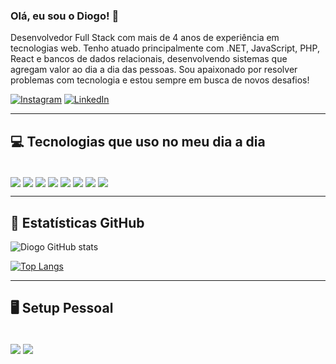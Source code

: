### Olá, eu sou o Diogo! 👋  
Desenvolvedor Full Stack com mais de 4 anos de experiência em tecnologias web. Tenho atuado principalmente com .NET, JavaScript, PHP, React e bancos de dados relacionais, desenvolvendo sistemas que agregam valor ao dia a dia das pessoas. Sou apaixonado por resolver problemas com tecnologia e estou sempre em busca de novos desafios!

[![Instagram](https://img.shields.io/badge/Instagram-E4405F?style=for-the-badge&logo=instagram&logoColor=white)](https://www.instagram.com/dc.britto/)
[![LinkedIn](https://img.shields.io/badge/LinkedIn-0077B5?style=for-the-badge&logo=linkedin&logoColor=white)](https://www.linkedin.com/in/diogo-c%C3%A9sar-moreira-de-britto-b43602192/)

---

## 💻 Tecnologias que uso no meu dia a dia

<div style="display: inline_block"><br />
  <img align="center" src="https://img.shields.io/badge/HTML5-E34F26?style=for-the-badge&logo=html5&logoColor=white" />
  <img align="center" src="https://img.shields.io/badge/CSS3-1572B6?style=for-the-badge&logo=css3&logoColor=white" />
  <img align="center" src="https://img.shields.io/badge/JavaScript-F7DF1E?style=for-the-badge&logo=javascript&logoColor=black" />
  <img align="center" src="https://img.shields.io/badge/PHP-777BB4?style=for-the-badge&logo=php&logoColor=white" />
  <img align="center" src="https://img.shields.io/badge/React-20232A?style=for-the-badge&logo=react&logoColor=61DAFB" />
  <img align="center" src="https://img.shields.io/badge/Bootstrap-563D7C?style=for-the-badge&logo=bootstrap&logoColor=white" />
  <img align="center" src="https://img.shields.io/badge/jQuery-0769AD?style=for-the-badge&logo=jquery&logoColor=white" />
  <img align="center" src="https://img.shields.io/badge/MySQL-00000F?style=for-the-badge&logo=mysql&logoColor=white" />
</div>

---

## 🧠 Estatísticas GitHub

![Diogo GitHub stats](https://github-readme-stats.vercel.app/api?username=Maaximuz&show_icons=true&theme=tokyonight)

[![Top Langs](https://github-readme-stats.vercel.app/api/top-langs/?username=Maaximuz&layout=compact)](https://github.com/Maaximuz/github-readme-stats)

---

## 🖥️ Setup Pessoal

<div style="display: inline_block"><br />
  <img align="center" src="https://img.shields.io/badge/AMD-Ryzen_7_5800XT-ED1C24?style=for-the-badge&logo=amd&logoColor=white" />
  <img align="center" src="https://img.shields.io/badge/AMD-RX_580_8GB-ED1C24?style=for-the-badge&logo=amd&logoColor=white" />
</div>
